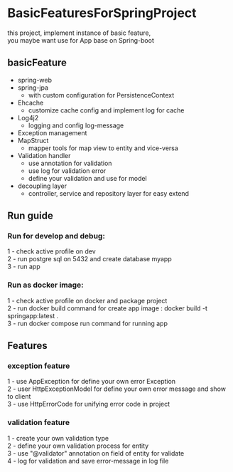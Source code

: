 # BasicFeaturesForSpringProject

this project, implement instance of basic feature, <br> you maybe want use for App base on Spring-boot <br>

## basicFeature
- spring-web
- spring-jpa
    - with custom configuration for PersistenceContext 
- Ehcache 
    - customize cache config and implement log for cache
- Log4j2 
    - logging and config log-message
- Exception management
- MapStruct
    - mapper tools for map view to entity and vice-versa
- Validation handler
    - use annotation for validation
    - use log for validation error
    - define your validation and use for model
- decoupling layer
    - controller, service and repository layer for easy extend

## Run guide
### Run for develop and debug: <br>
1 - check active profile on dev <br>
2 - run postgre sql on 5432 and create database myapp <br>
3 - run app <br>

### Run as docker image: <br>
1 - check active profile on docker and package project <br>
2 - run docker build command for create app image : docker build -t springapp:latest .
<br>
3 - run docker compose run command for running app <br>


## Features
### exception feature

1 - use AppException for define your own error Exception <br>
2 - user HttpExceptionModel for define your own error message and show to client <br>
3 - use HttpErrorCode for unifying error code in project <br>

### validation feature

1 - create your own validation type <br>
2 - define your own validation process for entity <br>
3 - use "@validator" annotation on field of entity for validate <br>
4 - log for validation and save error-message in log file <br>